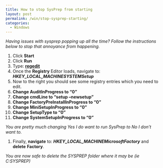 ```yaml
---
title: How to stop SysPrep from starting
layout: post
permalink: /win/stop-sysprep-starting/
categories:
  - Windows
---
```

_Having issues with sysprep popping up all the time? Follow the instructions below to stop that annoyance from happening._

<ol start="1">
  <li>
    Click <strong>Start</strong>
  </li>
  <li>
    Click <strong>Run</strong>
  </li>
  <li>
    Type: <strong><span style="text-decoration: underline;">regedit</span></strong>
  </li>
  <li>
    Once the <strong>Registry</strong> Editor loads, navigate to: <strong><em>HKEY_LOCAL_MACHINESYSTEMSetup</em></strong>
  </li>
  <li>
    Now to the right you should see some registry entries which you need to edit.
  </li>
  <li>
    <strong>Change AuditInProgress to “0”</strong>
  </li>
  <li>
    <strong>Change cmdLine to “setup –newsetup”</strong>
  </li>
  <li>
    <strong>Change FactoryPreInstallInProgress to “0”</strong>
  </li>
  <li>
    <strong>Change MiniSetupInProgress to “0”</strong>
  </li>
  <li>
    <strong>Change SetupType to “0”</strong>
  </li>
  <li>
    <strong>Change SystemSetupInProgress to “0”</strong>
  </li>
</ol>

_You are pretty much changing Yes I do want to run SysPrep to No I don’t want to._

<ol start="1">
  <li>
    Finally, <strong>navigate</strong> to: <strong><em>HKEY_LOCAL_MACHINEMicrosoftFactory</em></strong> and <strong>delete</strong> <strong>Factory</strong>.
  </li>
</ol>

_You are now safe to delete the SYSPREP folder where it may be (ie C:SYSPREP)_
